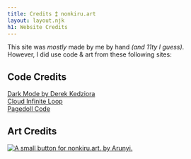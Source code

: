 ```yaml
---
title: Credits ⁑ nonkiru.art
layout: layout.njk
h1: Website Credits
---
```


This site was <i>mostly</i> made by me by hand <i>(and 11ty I guess)</i>.
<br>However, I did use code & art from these following sites:

## Code Credits
[Dark Mode by Derek Kedziora](https://derekkedziora.com/blog/dark-mode-revisited)
<br>[Cloud Infinite Loop](https://stackoverflow.com/questions/37449940/animating-image-in-infinite-loop-using-css/37450783#37450783)
<br>[Pagedoll Code](https://www.reddit.com/r/neocities/comments/111uwkq/how_can_i_add_a_pagedoll_to_a_webpage/)

## Art Credits
<a href="https://arunyi.art/"><img src="/assets/img/non_arunyi_button.gif" alt="A small button for nonkiru.art."> by Arunyi.</a>